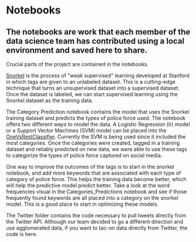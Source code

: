 # Notebooks  
## The notebooks are work that each member of the data science team has contributed using a local environment and saved here to share.  

  
  Crucial parts of the project are contained in the notebooks.  
  
  [Snorkel](https://www.snorkel.org/blog/weak-supervision) is the process of "weak supervised" learning developed at Stanford in which tags are given to an unlabeled dataset. This is a cutting-edge technique that turns an unsupervised dataset into a supervised dataset. Once the dataset is labeled, we can start supervised learning using the Snorkel dataset as the training data. 
  
  The Category Prediction notebook contains the model that uses the Snorkel training dataset and predicts the types of police force used. The notebook offers two different ways to model the data. A Logistic Regression (lr) model or a Support Vector Machines (SVM) model can be placed into the [OneVsRestClassifier](https://scikit-learn.org/stable/modules/generated/sklearn.multiclass.OneVsRestClassifier.html). Currently the SVM is being used since it included the most categories. Once the categories were created, tagged in a training dataset and reliably predicted on new data, we were able to use these tags to categorize the types of police force captured on social media.  
  
  One way to improve the outcomes of the tags is to start in the snorkel notebook, and add more keywords that are associated with each type of category of police force. This helps the training data become better, which will help the predictive model predict better. Take a look at the word frequencies visual in the Categories_Predictions notebook and see if those frequently found keywords are all placed into a category on the snorkel model. This is a good place to start in optimizing these models.  
  
  The Twitter folder contains the code necessary to pull tweets directly from the Twitter API. Although our team decided to go a different direction and use agglomerated data, if you want to tac-on data directly from Twitter, the code is here.  
  
